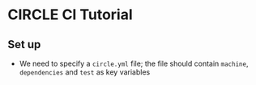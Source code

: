 # CIRCLE CI Tutorial

## Set up

-   We need to specify a `circle.yml` file; the file should contain `machine`, `dependencies` and `test` as key variables
